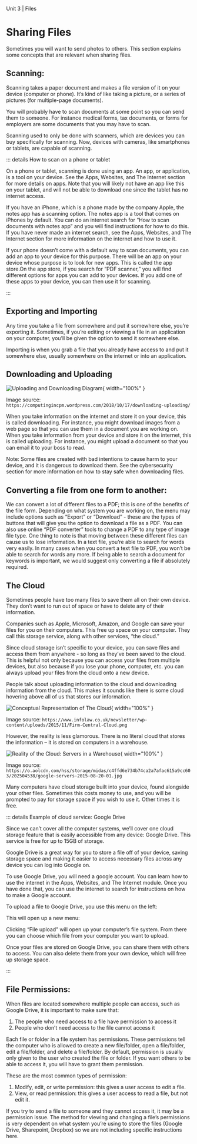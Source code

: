 Unit 3 | Files

# Sharing Files

Sometimes you will want to send photos to others. This section explains some concepts that are relevant when sharing files.

## Scanning:

Scanning takes a paper document and makes a file version of it on your device (computer or phone). It’s kind of like taking a picture, or a series of pictures (for multiple-page documents).

You will probably have to scan documents at some point so you can send them to someone. For instance medical forms, tax documents, or forms for employers are some documents that you may have to scan.

Scanning used to only be done with scanners, which are devices you can buy specifically for scanning. Now, devices with cameras, like smartphones or tablets, are capable of scanning.

::: details How to scan on a phone or tablet

On a phone or tablet, scanning is done using an app. An app, or application, is a tool on your device. See the Apps, Websites, and The Internet section for more details on apps. Note that you will likely not have an app like this on your tablet, and will not be able to download one since the tablet has no internet access.

If you have an iPhone, which is a phone made by the company Apple, the notes app has a scanning option. The notes app is a tool that comes on iPhones by default. You can do an internet search for “How to scan documents with notes app” and you will find instructions for how to do this. If you have never made an internet search, see the Apps, Websites, and The Internet section for more information on the internet and how to use it.

If your phone doesn’t come with a default way to scan documents, you can add an app to your device for this purpose. There will be an app on your device whose purpose is to look for new apps. This is called the app store.On the app store, if you search for “PDF scanner,” you will find different options for apps you can add to your devices. If you add one of these apps to your device, you can then use it for scanning.

:::

## Exporting and Importing

Any time you take a file from somewhere and put it somewhere else, you’re exporting it. Sometimes, if you’re editing or viewing a file in an application on your computer, you’ll be given the option to send it somewhere else.

Importing is when you grab a file that you already have access to and put it somewhere else, usually somewhere on the internet or into an application.

## Downloading and Uploading

![Uploading and Downloading Diagram](/course/3-file-system/downloading-uploading-diagram.png){ width="100%" }

Image source: `https://computingincpm.wordpress.com/2018/10/17/downloading-uploading/`

When you take information on the internet and store it on your device, this is called downloading. For instance, you might download images from a web page so that you can use them in a document you are working on. When you take information from your device and store it on the internet, this is called uploading. For instance, you might upload a document so that you can email it to your boss to read.

Note: Some files are created with bad intentions to cause harm to your device, and it is dangerous to download them. See the cybersecurity section for more information on how to stay safe when downloading files.

## Converting a file from one form to another:

We can convert a lot of different files to a PDF; this is one of the benefits of the file form. Depending on what system you are working on, the menu may include options such as “Export” or “Download” - these are the types of buttons that will give you the option to download a file as a PDF. You can also use online “PDF converter” tools to change a PDF to any type of image file type.
One thing to note is that moving between these different files can cause us to lose information. In a text file, you’re able to search for words very easily. In many cases when you convert a text file to PDF, you won’t be able to search for words any more. If being able to search a document for keywords is important, we would suggest only converting a file if absolutely required.

## The Cloud

Sometimes people have too many files to save them all on their own device. They don’t want to run out of space or have to delete any of their information.

Companies such as Apple, Microsoft, Amazon, and Google can save your files for you on their computers. This free up space on your computer. They call this storage service, along with other services, “the cloud.”

Since cloud storage isn’t specific to your device, you can save files and access them from anywhere - so long as they’ve been saved to the cloud. This is helpful not only because you can access your files from multiple devices, but also because if you lose your phone, computer, etc. you can always upload your files from the cloud onto a new device.

People talk about uploading information to the cloud and downloading information from the cloud. This makes it sounds like there is some cloud hovering above all of us that stores our information.

![Conceptual Representation of The Cloud](/course/3-file-system/the-cloud-conceptual.png){ width="100%" }

Image source: `https://www.infolaw.co.uk/newsletter/wp-content/uploads/2015/11/Firm-Central-Cloud.png`

However, the reality is less glamorous. There is no literal cloud that stores the information – it is stored on computers in a warehouse.

![Reality of the Cloud: Servers in a Warehouse](/course/3-file-system/the-cloud-reality.png){ width="100%" }

Image source: `https://o.aolcdn.com/hss/storage/midas/c4ffd6e734b74ca2a7afac615a9cc603/202504538/google-servers-2015-08-20-01.jpg`

Many computers have cloud storage built into your device, found alongside your other files. Sometimes this costs money to use, and you will be prompted to pay for storage space if you wish to use it. Other times it is free.

::: details Example of cloud service: Google Drive

Since we can’t cover all the computer systems, we’ll cover one cloud storage feature that is easily accessible from any device: Google Drive. This service is free for up to 15GB of storage.

Google Drive is a great way for you to store a file off of your device, saving storage space and making it easier to access necessary files across any device you can log into Google on.

To use Google Drive, you will need a google account. You can learn how to use the internet in the Apps, Websites, and The Internet module. Once you have done that, you can use the internet to search for instructions on how to make a Google account.

To upload a file to Google Drive, you use this menu on the left:

This will open up a new menu:

Clicking “File upload” will open up your computer’s file system. From there you can choose which file from your computer you want to upload.

Once your files are stored on Google Drive, you can share them with others to access. You can also delete them from your own device, which will free up storage space.

:::

## File Permissions:

When files are located somewhere multiple people can access, such as Google Drive, it is important to make sure that:

1. The people who need access to a file have permission to access it
2. People who don’t need access to the file cannot access it

Each file or folder in a file system has permissions. These permissions tell the computer who is allowed to create a new file/folder, open a file/folder, edit a file/folder, and delete a file/folder. By default, permission is usually only given to the user who created the file or folder. If you want others to be able to access it, you will have to grant them permission.

These are the most common types of permission:

1. Modify, edit, or write permission: this gives a user access to edit a file.
2. View, or read permission: this gives a user access to read a file, but not edit it.

If you try to send a file to someone and they cannot access it, it may be a permission issue. The method for viewing and changing a file’s permissions is very dependent on what system you’re using to store the files (Google Drive, Sharepoint, Dropbox) so we are not including specific instructions here.
